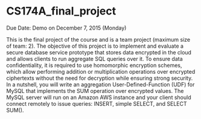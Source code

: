 # CS174A_final_project

Due Date: Demo on December 7, 2015 (Monday)

This is the final project of the course and is a team project (maximum size of team: 2). The objective of this project is to implement and evaluate a secure database service prototype that stores data encrypted in the cloud and allows clients to run aggregate SQL queries over it. To ensure data confidentiality, it is required to use homomorphic encryption schemes, which allow performing addition or multiplication operations over encrypted ciphertexts without the need for decryption while ensuring strong security. In a nutshell, you will write an aggregation User-Defined-Function (UDF) for MySQL that implements the SUM operation over encrypted values. The MySQL server will run on an Amazon AWS instance and your client should connect remotely to issue queries: INSERT, simple SELECT, and SELECT SUM().
